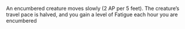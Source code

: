 
An encumbered creature moves slowly (2 AP per 5 feet). The creature’s travel pace is halved, and you gain a level of Fatigue each hour you are encumbered